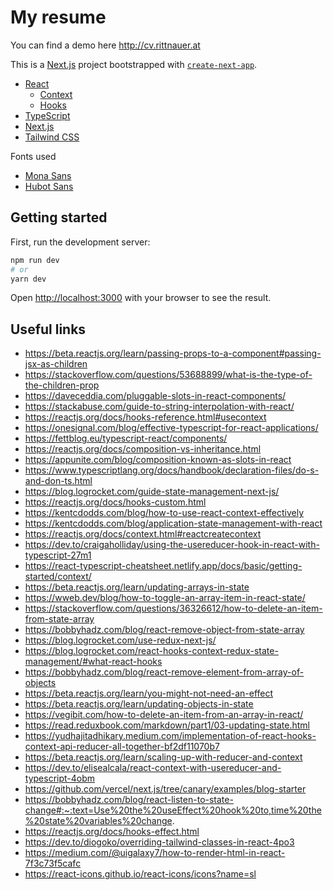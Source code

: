 # My resume
You can find a demo here http://cv.rittnauer.at

This is a [Next.js](https://nextjs.org/) project bootstrapped with [`create-next-app`](https://github.com/vercel/next.js/tree/canary/packages/create-next-app).

- [React](https://reactjs.org/)
   - [Context](https://reactjs.org/docs/context.html) 
   - [Hooks](https://reactjs.org/docs/hooks-intro.html)
- [TypeScript](https://www.typescriptlang.org/)
- [Next.js](https://nextjs.org/)
- [Tailwind CSS](https://tailwindcss.com/)

Fonts used
- [Mona Sans](https://github.com/github/mona-sans)
- [Hubot Sans](https://github.com/github/hubot-sans)

## Getting started

First, run the development server:

```bash
npm run dev
# or
yarn dev
```

Open [http://localhost:3000](http://localhost:3000) with your browser to see the result.

## Useful links

- https://beta.reactjs.org/learn/passing-props-to-a-component#passing-jsx-as-children
- https://stackoverflow.com/questions/53688899/what-is-the-type-of-the-children-prop
- https://daveceddia.com/pluggable-slots-in-react-components/
- https://stackabuse.com/guide-to-string-interpolation-with-react/
- https://reactjs.org/docs/hooks-reference.html#usecontext
- https://onesignal.com/blog/effective-typescript-for-react-applications/
- https://fettblog.eu/typescript-react/components/
- https://reactjs.org/docs/composition-vs-inheritance.html
- https://appunite.com/blog/composition-known-as-slots-in-react
- https://www.typescriptlang.org/docs/handbook/declaration-files/do-s-and-don-ts.html
- https://blog.logrocket.com/guide-state-management-next-js/
- https://reactjs.org/docs/hooks-custom.html
- https://kentcdodds.com/blog/how-to-use-react-context-effectively
- https://kentcdodds.com/blog/application-state-management-with-react
- https://reactjs.org/docs/context.html#reactcreatecontext
- https://dev.to/craigaholliday/using-the-usereducer-hook-in-react-with-typescript-27m1
- https://react-typescript-cheatsheet.netlify.app/docs/basic/getting-started/context/
- https://beta.reactjs.org/learn/updating-arrays-in-state
- https://wweb.dev/blog/how-to-toggle-an-array-item-in-react-state/
- https://stackoverflow.com/questions/36326612/how-to-delete-an-item-from-state-array
- https://bobbyhadz.com/blog/react-remove-object-from-state-array
- https://blog.logrocket.com/use-redux-next-js/
- https://blog.logrocket.com/react-hooks-context-redux-state-management/#what-react-hooks
- https://bobbyhadz.com/blog/react-remove-element-from-array-of-objects
- https://beta.reactjs.org/learn/you-might-not-need-an-effect
- https://beta.reactjs.org/learn/updating-objects-in-state
- https://vegibit.com/how-to-delete-an-item-from-an-array-in-react/
- https://read.reduxbook.com/markdown/part1/03-updating-state.html
- https://yudhajitadhikary.medium.com/implementation-of-react-hooks-context-api-reducer-all-together-bf2df11070b7
- https://beta.reactjs.org/learn/scaling-up-with-reducer-and-context
- https://dev.to/elisealcala/react-context-with-usereducer-and-typescript-4obm
- https://github.com/vercel/next.js/tree/canary/examples/blog-starter
- https://bobbyhadz.com/blog/react-listen-to-state-change#:~:text=Use%20the%20useEffect%20hook%20to,time%20the%20state%20variables%20change.
- https://reactjs.org/docs/hooks-effect.html
- https://dev.to/diogoko/overriding-tailwind-classes-in-react-4po3
- https://medium.com/@uigalaxy7/how-to-render-html-in-react-7f3c73f5cafc
- https://react-icons.github.io/react-icons/icons?name=sl